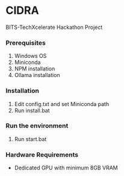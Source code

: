 # CIDRA

BITS-TechXcelerate Hackathon Project

### Prerequisites

1. Windows OS
2. Miniconda
3. NPM installation
4. Ollama installation

### Installation

1. Edit config.txt and set Miniconda path
2. Run install.bat

### Run the environment

1. Run start.bat

### Hardware Requirements

- Dedicated GPU with minimum 8GB VRAM
